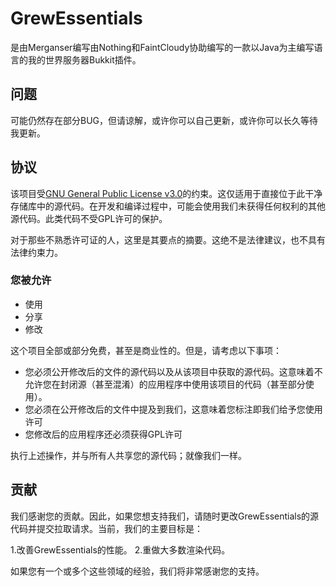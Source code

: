 # GrewEssentials
是由Merganser编写由Nothing和FaintCloudy协助编写的一款以Java为主编写语言的我的世界服务器Bukkit插件。

## 问题
可能仍然存在部分BUG，但请谅解，或许你可以自己更新，或许你可以长久等待我更新。

## 协议
该项目受[GNU General Public License v3.0](LICENSE)的约束。这仅适用于直接位于此干净存储库中的源代码。在开发和编译过程中，可能会使用我们未获得任何权利的其他源代码。此类代码不受GPL许可的保护。

对于那些不熟悉许可证的人，这里是其要点的摘要。这绝不是法律建议，也不具有法律约束力。

### 您被允许
- 使用
- 分享
- 修改

这个项目全部或部分免费，甚至是商业性的。但是，请考虑以下事项：

- 您必须公开修改后的文件的源代码以及从该项目中获取的源代码。这意味着不允许您在封闭源（甚至混淆）的应用程序中使用该项目的代码（甚至部分使用）。
- 您必须在公开修改后的文件中提及到我们，这意味着您标注即我们给予您使用许可
- 您修改后的应用程序还必须获得GPL许可

执行上述操作，并与所有人共享您的源代码；就像我们一样。

## 贡献
我们感谢您的贡献。因此，如果您想支持我们，请随时更改GrewEssentials的源代码并提交拉取请求。当前，我们的主要目标是：

1.改善GrewEssentials的性能。
2.重做大多数渲染代码。

如果您有一个或多个这些领域的经验，我们将非常感谢您的支持。
